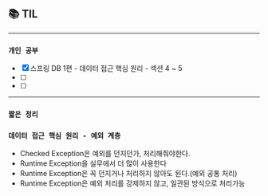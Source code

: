 ## 📚 TIL

---

### `개인 공부`

- [X] 스프링 DB 1편 - 데이터 접근 핵심 원리 - 섹션 4 ~ 5
- [ ]
- [ ]

---

### `짧은 정리`

### `데이터 접근 핵심 원리 - 예외 계층`
- Checked Exception은 예외를 던지던가, 처리해줘야한다.
- Runtime Exception을 실무에서 더 많이 사용한다
- Runtime Exception은 꼭 던지거나 처리하지 않아도 된다.(예외 공통 처리)
- Runtime Exception은 예외 처리를 강제하지 않고, 일관된 방식으로 처리가능
